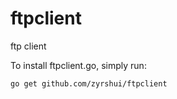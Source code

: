 ftpclient
=========

ftp client


To install ftpclient.go, simply run:

    go get github.com/zyrshui/ftpclient
